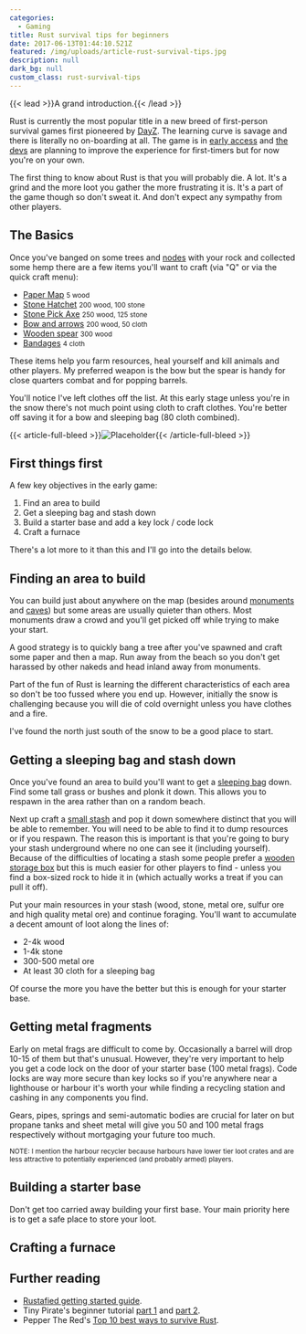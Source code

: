 ```yaml
---
categories:
  - Gaming
title: Rust survival tips for beginners
date: 2017-06-13T01:44:10.521Z
featured: /img/uploads/article-rust-survival-tips.jpg
description: null
dark_bg: null
custom_class: rust-survival-tips
---
```

{{< lead >}}A grand introduction.{{< /lead >}}

Rust is currently the most popular title in a new breed of first-person survival games first pioneered by [DayZ](https://www.bistudio.com/games/dayz). The learning curve is savage and there is literally no on-boarding at all. The game is in [early access](https://en.wikipedia.org/wiki/Early_access) and [the devs](http://www.facepunchstudios.com/) are planning to improve the experience for first-timers but for now you're on your own. 

The first thing to know about Rust is that you will probably die. A lot. It's a grind and the more loot you gather the more frustrating it is. It's a part of the game though so don't sweat it. And don't expect any sympathy from other players.

## The Basics

Once you've banged on some trees and [nodes](http://rust.wikia.com/wiki/Rocks) with your rock and collected some hemp there are a few items you'll want to craft (via "Q" or via the quick craft menu):

- [Paper Map](http://rust.wikia.com/wiki/Paper_Map) <small>5 wood</small>
- [Stone Hatchet](http://rust.wikia.com/wiki/Stone_Hatchet) <small>200 wood, 100 stone</small>
- [Stone Pick Axe](http://rust.wikia.com/wiki/Stone_Pick_Axe) <small>250 wood, 125 stone</small>
- [Bow and arrows](http://rust.wikia.com/wiki/Hunting_Bow) <small>200 wood, 50 cloth</small>
- [Wooden spear](http://rust.wikia.com/wiki/Wooden_Spear) <small>300 wood</small>
- [Bandages](http://rust.wikia.com/wiki/Bandage) <small>4 cloth</small>

These items help you farm resources, heal yourself and kill animals and other players. My preferred weapon is the bow but the spear is handy for close quarters combat and for popping barrels.

You'll notice I've left clothes off the list. At this early stage unless you're in the snow there's not much point using cloth to craft clothes. You're better off saving it for a bow and sleeping bag (80 cloth combined).


{{< article-full-bleed >}}![Placeholder](http:\/\/via.placeholder.com\/350x100){{< /article-full-bleed >}}


## First things first

A few key objectives in the early game:

1. Find an area to build
2. Get a sleeping bag and stash down
3. Build a starter base and add a key lock / code lock
4. Craft a furnace

There's a lot more to it than this and I'll go into the details below.


## Finding an area to build

You can build just about anywhere on the map (besides around [monuments](http://rust.wikia.com/wiki/Category:Monuments) and [caves](http://rust.wikia.com/wiki/Cave)) but some areas are usually quieter than others. Most monuments draw a crowd and you'll get picked off while trying to make your start.

A good strategy is to quickly bang a tree after you've spawned and craft some paper and then a map. Run away from the beach so you don't get harassed by other nakeds and head inland away from monuments. 

Part of the fun of Rust is learning the different characteristics of each area so don't be too fussed where you end up. However, initially the snow is challenging because you will die of cold overnight unless you have clothes and a fire.

I've found the north just south of the snow to be a good place to start.


## Getting a sleeping bag and stash down

Once you've found an area to build you'll want to get a [sleeping bag](http://rust.wikia.com/wiki/Sleeping_Bag) down. Find some tall grass or bushes and plonk it down. This allows you to respawn in the area rather than on a random beach. 

Next up craft a [small stash](http://rust.wikia.com/wiki/Small_Stash) and pop it down somewhere distinct that you will be able to remember. You will need to be able to find it to dump resources or if you respawn. The reason this is important is that you're going to bury your stash underground where no one can see it (including yourself). Because of the difficulties of locating a stash some people prefer a [wooden storage box](http://rust.wikia.com/wiki/Wood_Storage_Box) but this is much easier for other players to find - unless you find a box-sized rock to hide it in (which actually works a treat if you can pull it off).

Put your main resources in your stash (wood, stone, metal ore, sulfur ore and high quality metal ore) and continue foraging. You'll want to accumulate a decent amount of loot along the lines of:

- 2-4k wood
- 1-4k stone
- 300-500 metal ore
- At least 30 cloth for a sleeping bag

Of course the more you have the better but this is enough for your starter base.


## Getting metal fragments

Early on metal frags are difficult to come by. Occasionally a barrel will drop 10-15 of them but that's unusual. However, they're very important to help you get a code lock on the door of your starter base (100 metal frags). Code locks are way more secure than key locks so if you're anywhere near a lighthouse or harbour it's worth your while finding a recycling station and cashing in any components you find. 

Gears, pipes, springs and semi-automatic bodies are crucial for later on but propane tanks and sheet metal will give you 50 and 100 metal frags respectively without mortgaging your future too much.

<small>NOTE: I mention the harbour recycler because harbours have lower tier loot crates and are less attractive to potentially experienced (and probably armed) players.</small>


## Building a starter base

Don't get too carried away building your first base. Your main priority here is to get a safe place to store your loot.


## Crafting a furnace



## Further reading

- [Rustafied getting started guide](https://www.rustafied.com/getting-started-in-rust-experimental/).
- Tiny Pirate's beginner tutorial [part 1](https://www.youtube.com/watch?v=MeiYPVB4BEY&t=127s) and [part 2](https://www.youtube.com/watch?v=FfC1gm9kya4).
- Pepper The Red's [Top 10 best ways to survive Rust](https://www.youtube.com/watch?v=pULXsgBP-YY&t=1s). 











